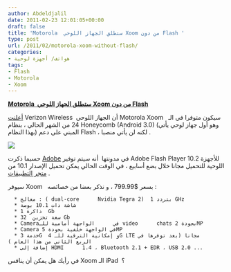 ```yaml
---
author: Abdeldjalil
date: 2011-02-23 12:01:05+00:00
draft: false
title: 'Motorola  ستطلق الجهاز اللوحي Xoom من دون Flash '
type: post
url: /2011/02/motorola-xoom-without-flash/
categories:
- هواتف/ أجهزة لوحية
tags:
- Flash
- Motorola
- Xoom
---
```


**[Motorola  ستطلق الجهاز اللوحي Xoom من دون Flash](http://www.it-scoop.com/2011/02/motorola-xoom-without-flash/)**


[أعلنت](http://www.pcworld.com/article/220280/motorola_xoom_launching_without_flash_support.html) Verizon Wireless  أن الجهاز اللوحي Motorola Xoom   سيكون متوفرا في الـ 24 من الشهر الحالي ، بنظام Honeycomb (Android 3.0) (وهو أول جهاز لوحي يأتي بهذا النظام) المبني على دعم Flash ، لكنه لن يأتي منصبا .

[![](http://www.it-scoop.com/wp-content/uploads/2011/02/motorola-xoom.jpg)
](http://www.it-scoop.com/2011/02/motorola-xoom-without-flash/)

حسبما ذكرت [Adobe](http://blogs.adobe.com/flashplatform/2011/02/update-for-fp-10-2-on-tabs.html) في مدونتها  أنه سيتم توفير Adobe Flash Player 10.2 للأجهزة اللوحية للتحميل مجانا خلال بضع أسابيع ، في الوقت الحالي يمكن تحميل الإصدار 10.1 من [متجر التطبيقات](https://market.android.com/details?id=com.adobe.flashplayer&feature=search_result) .

سيوفر Xoom   بسعر $799.99 ، و نذكر بعضا من خصائصه :



	  * معالج : ( dual-core      Nvidia Tegra 2)  بتردد 1 GHz
	  * شاشة ذات 10.1 بوصة
	  * ذاكرة 1  Gb
	  * سعة تخزين  32 Gb
	  * Cameraفي      الواجهة أمامية للـ video      chats بجودة 2MP
	  * Camera في الواجهة خلفية بجودة 5MP
	  * خدمة 3G  و إمكانية الترقية للـ 4G LTE مجانا (بعد توفرها في      الربع الثاني من هذا العام )
	  * إضافة إلى HDMI      1.4 ، Bluetooth 2.1 + EDR ، USB 2.0 ...

في رأيك هل يمكن أن ينافس Xoom الـ iPad  ؟

